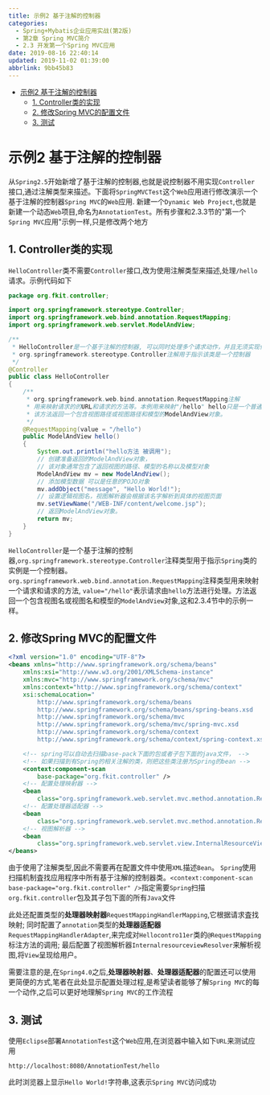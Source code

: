```yaml
---
title: 示例2 基于注解的控制器
categories: 
  - Spring+Mybatis企业应用实战(第2版)
  - 第2章 Spring MVC简介
  - 2.3 开发第一个Spring MVC应用
date: 2019-08-16 22:40:14
updated: 2019-11-02 01:39:00
abbrlink: 9bb45b83
---
```

- [示例2 基于注解的控制器](/ReadingNotes/9bb45b83/#示例2-基于注解的控制器)
    - [1. Controller类的实现](/ReadingNotes/9bb45b83/#1-Controller类的实现)
    - [2. 修改Spring MVC的配置文件](/ReadingNotes/9bb45b83/#2-修改Spring-MVC的配置文件)
    - [3. 测试](/ReadingNotes/9bb45b83/#3-测试)

<!--more-->
<script src="https://cdn.bootcss.com/jquery/3.4.0/jquery.slim.min.js"></script>
<script>$(document).ready(function () {$(".post-body > ul:nth-child(1)").hide();});</script>

<!--end-->
<!--SSTStart-->
# 示例2 基于注解的控制器 #
从`Spring2.5`开始新增了基于注解的控制器,也就是说控制器不用实现`Controller`接口,通过注解类型来描述。下面将`SpringMVCTest`这个`Web`应用进行修改演示一个基于注解的控制器`Spring MVC`的`Web`应用.
新建一个`Dynamic Web Project`,也就是新建一个动态`Web`项目,命名为`AnnotationTest`。所有步骤和2.3.3节的"第一个`Spring MVC`应用"示例一样,只是修改两个地方
## 1. Controller类的实现 ##
`HelloController`类不需要`Controller`接口,改为使用注解类型来描述,处理`/hello`请求。示例代码如下
```java
package org.fkit.controller;

import org.springframework.stereotype.Controller;
import org.springframework.web.bind.annotation.RequestMapping;
import org.springframework.web.servlet.ModelAndView;

/**
 * HelloController是一个基于注解的控制器, 可以同时处理多个请求动作，并且无须实现任何接口。
 * org.springframework.stereotype.Controller注解用于指示该类是一个控制器
 */
@Controller
public class HelloController
{
	/**
	 * org.springframework.web.bind.annotation.RequestMapping注解
	 * 用来映射请求的的URL和请求的方法等。本例用来映射"/hello" hello只是一个普通方法。
	 * 该方法返回一个包含视图路径或视图路径和模型的ModelAndView对象。
	 */
	@RequestMapping(value = "/hello")
	public ModelAndView hello()
	{
		System.out.println("hello方法 被调用");
		// 创建准备返回的ModelAndView对象，
		// 该对象通常包含了返回视图的路径、模型的名称以及模型对象
		ModelAndView mv = new ModelAndView();
		// 添加模型数据 可以是任意的POJO对象
		mv.addObject("message", "Hello World!");
		// 设置逻辑视图名，视图解析器会根据该名字解析到具体的视图页面
		mv.setViewName("/WEB-INF/content/welcome.jsp");
		// 返回ModelAndView对象。
		return mv;
	}
}
```
`HelloController`是一个基于注解的控制器,`org.springframework.stereotype.Controller`注释类型用于指示`Spring`类的实例是一个控制器。`org.springframework.web.bind.annotation.RequestMapping`注释类型用来映射一个请求和请求的方法, `value="/hello"`表示请求由`hello`方法进行处理。方法返回一个包含视图名或视图名和模型的`ModelAndView`对象,这和2.3.4节中的示例一样。
## 2. 修改Spring MVC的配置文件 ##
```xml
<?xml version="1.0" encoding="UTF-8"?>
<beans xmlns="http://www.springframework.org/schema/beans"
	xmlns:xsi="http://www.w3.org/2001/XMLSchema-instance"
	xmlns:mvc="http://www.springframework.org/schema/mvc"
	xmlns:context="http://www.springframework.org/schema/context"
	xsi:schemaLocation="
        http://www.springframework.org/schema/beans
        http://www.springframework.org/schema/beans/spring-beans.xsd
        http://www.springframework.org/schema/mvc
        http://www.springframework.org/schema/mvc/spring-mvc.xsd     
        http://www.springframework.org/schema/context
        http://www.springframework.org/schema/context/spring-context.xsd">

	<!-- spring可以自动去扫描base-pack下面的包或者子包下面的java文件， -->
	<!-- 如果扫描到有Spring的相关注解的类，则把这些类注册为Spring的bean -->
	<context:component-scan
		base-package="org.fkit.controller" />
	<!-- 配置处理映射器 -->
	<bean
		class="org.springframework.web.servlet.mvc.method.annotation.RequestMappingHandlerMapping" />
	<!-- 配置处理器适配器 -->
	<bean
		class="org.springframework.web.servlet.mvc.method.annotation.RequestMappingHandlerAdapter" />
	<!-- 视图解析器 -->
	<bean
		class="org.springframework.web.servlet.view.InternalResourceViewResolver" />
</beans>
```
由于使用了注解类型,因此不需要再在配置文件中使用`XML`描述`Bean`。 `Spring`使用扫描机制査找应用程序中所有基于注解的控制器类。`<context:component-scan base-package="org.fkit.controller" />`指定需要`Spring`扫描`org.fkit.controller`包及其子包下面的所有`Java`文件

此处还配置类型的**处理器映射器**`RequestMappingHandlerMapping`,它根据请求査找映射;
同时配置了`annotation`类型的**处理器适配器**`RequestMappingHandlerAdapter`,来完成对`Hellocontro11er`类的`@RequestMapping`标注方法的调用;
最后配置了视图解析器`InternalresourceviewResolver`来解析视图,将`View`呈现给用户。

需要注意的是,在`Spring4.0`之后,**处理器映射器**、**处理器适配器**的配置还可以使用更简便的方式,笔者在此处显示配置处理过程,是希望读者能够了解`Spring MVC`的每一个动作,之后可以更好地理解`Spring MVC`的工作流程
## 3. 测试 ##
使用`Eclipse`部署`AnnotationTest`这个`Web`应用,在浏览器中输入如下`URL`来测试应用
```
http://localhost:8080/AnnotationTest/hello
```
此时浏览器上显示`Hello World!`字符串,这表示`Spring MVC`访问成功
<!--SSTStop-->

